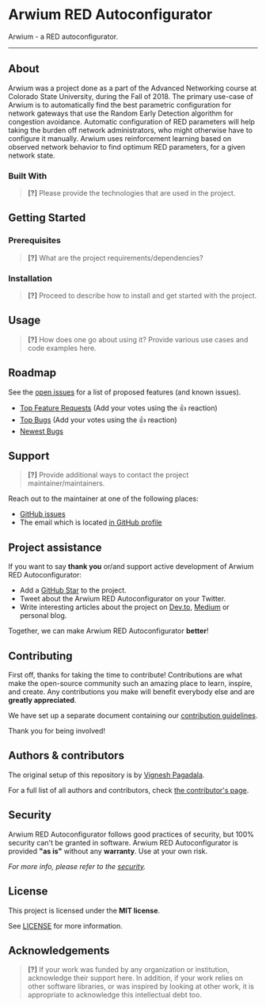 # Arwium RED Autoconfigurator

Arwium - a RED autoconfigurator.

---

## About

Arwium was a project done as a part of the Advanced Networking course at Colorado State University, during the Fall of 2018. The primary use-case of Arwium is to automatically find the best parametric configuration for network gateways that use the Random Early Detection algorithm for congestion avoidance. Automatic configuration of RED parameters will help taking the burden off network administrators, who might otherwise have to configure it manually. Arwium uses reinforcement learning based on observed network behavior to find optimum RED parameters, for a given network state.

### Built With

> **[?]**
> Please provide the technologies that are used in the project.

## Getting Started

### Prerequisites

> **[?]**
> What are the project requirements/dependencies?

### Installation

> **[?]**
> Proceed to describe how to install and get started with the project.

## Usage

> **[?]**
> How does one go about using it?
> Provide various use cases and code examples here.

## Roadmap

See the [open issues](https://github.com/vignesh-pagadala/arwium-red-autoconfigurator/issues) for a list of proposed features (and known issues).

- [Top Feature Requests](https://github.com/vignesh-pagadala/arwium-red-autoconfigurator/issues?q=label%3Aenhancement+is%3Aopen+sort%3Areactions-%2B1-desc) (Add your votes using the 👍 reaction)
- [Top Bugs](https://github.com/vignesh-pagadala/arwium-red-autoconfigurator/issues?q=is%3Aissue+is%3Aopen+label%3Abug+sort%3Areactions-%2B1-desc) (Add your votes using the 👍 reaction)
- [Newest Bugs](https://github.com/vignesh-pagadala/arwium-red-autoconfigurator/issues?q=is%3Aopen+is%3Aissue+label%3Abug)

## Support

> **[?]**
> Provide additional ways to contact the project maintainer/maintainers.

Reach out to the maintainer at one of the following places:

- [GitHub issues](https://github.com/vignesh-pagadala/arwium-red-autoconfigurator/issues/new?assignees=&labels=question&template=04_SUPPORT_QUESTION.md&title=support%3A+)
- The email which is located [in GitHub profile](https://github.com/vignesh-pagadala)

## Project assistance

If you want to say **thank you** or/and support active development of Arwium RED Autoconfigurator:

- Add a [GitHub Star](https://github.com/vignesh-pagadala/arwium-red-autoconfigurator) to the project.
- Tweet about the Arwium RED Autoconfigurator on your Twitter.
- Write interesting articles about the project on [Dev.to](https://dev.to/), [Medium](https://medium.com/) or personal blog.

Together, we can make Arwium RED Autoconfigurator **better**!

## Contributing

First off, thanks for taking the time to contribute! Contributions are what make the open-source community such an amazing place to learn, inspire, and create. Any contributions you make will benefit everybody else and are **greatly appreciated**.

We have set up a separate document containing our [contribution guidelines](docs/CONTRIBUTING.md).

Thank you for being involved!

## Authors & contributors

The original setup of this repository is by [Vignesh Pagadala](https://github.com/vignesh-pagadala).

For a full list of all authors and contributors, check [the contributor's page](https://github.com/vignesh-pagadala/arwium-red-autoconfigurator/contributors).

## Security

Arwium RED Autoconfigurator follows good practices of security, but 100% security can't be granted in software.
Arwium RED Autoconfigurator is provided **"as is"** without any **warranty**. Use at your own risk.

_For more info, please refer to the [security](docs/SECURITY.md)._

## License

This project is licensed under the **MIT license**.

See [LICENSE](LICENSE) for more information.

## Acknowledgements

> **[?]**
> If your work was funded by any organization or institution, acknowledge their support here.
> In addition, if your work relies on other software libraries, or was inspired by looking at other work, it is appropriate to acknowledge this intellectual debt too.
